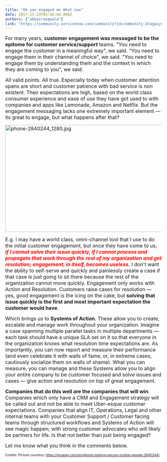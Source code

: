 ```yaml
---
title: "Ok you engaged me What now"
date: 2017-11-23T03:56:04.000Z
authors: ["abbasrangwala"]
link: "https://community.servicenow.com/community?id=community_blog&sys_id=80fc22a5dbd0dbc01dcaf3231f9619cb"
---
```

<p><span style="font-size: 12pt;">For many years, <strong>customer engagement was messaged to be the epitome for customer service/support</strong> teams. "You need to engage the customer in a meaningful way", we said. "You need to engage them in their channel of choice", we said. "You need to engage them by understanding them and the context in which they are coming to you", we said.</span></p><p></p><p><span style="font-size: 12pt;">All valid points. All true. Especially today when customer attention spans are short and customer patience with bad service is non existent. Their expectations are high, based on the world class consumer experience and ease of use they have got used to with companies and apps like Lemonade, Amazon and Netflix. But the engagement messaging lacks one extremely important element — its great to engage, but what happens after that?</span></p><p></p><p><span style="font-size: 12pt;"><img   alt="phone-2840244_1280.jpg" class="image-1 jive-image" height="344" src="78c4e339dbdc9f04e9737a9e0f961996.iix" style="display: block; margin-left: auto; margin-right: auto; height: 344px; width: 514.491px;" width="514"/></span></p><p></p><p><span style="font-size: 12pt;">E.g. I may have a world class, omni-channel tool that I use to do the initial customer engagement, but once they have come to us, <span style="color: #ff0000;"><strong><em>if I cannot solve their issue quickly, if I cannot process and propagate that work through the rest of my organization and get resolution; engagement, in itself, becomes useless</em>.</strong></span> I don't want the ability to self-serve and quickly and painlessly create a case if that case is just going to sit there because the rest of the organization cannot move quickly. Engagement only works with Action and Resolution. Customers raise cases for resolution — yes, good engagement is the icing on the cake, but <strong>solving that issue quickly is the first and most important expectation the customer would have</strong>.</span></p><p></p><p><span style="font-size: 12pt;">Which brings us to <strong>Systems of Action</strong>. These allow you to create, escalate and manage work throughout your organization. Imagine a case spanning multiple parallel tasks in multiple departments — each task should have a unique SLA set on it so that everyone in the organization knows what resolution time expectations are. As importantly, you can now report and measure their performance (and even celebrate it with walls of fame, or, in extreme cases, cautiously socialize them on walls of shame). What you can measure, you can manage and these Systems allow you to align your entire company to be customer focused and solve issues and cases — give action and resolution on top of great engagement.</span></p><p></p><p><span style="font-size: 12pt;"><strong>Companies that do this well are the companies that will win</strong>. Companies which only have a CRM and Engagement strategy will be called out and not be able to meet Uber-esque customer expectations. Companies that align IT, Operations, Legal and other internal teams with your Customer Support / Customer facing teams through structured workflows and Systems of Action will see magic happen; with strong customer advocates who will likely be partners for life. Is that not better than just being engaged?</span></p><p></p><p><span style="font-size: 12pt;">Let me know what you think in the comments below.</span></p><p></p><p></p><p></p><p></p><p></p><p><span style="font-size: 8pt;">Credits: Picture courtesy: <a href="https://pixabay.com/en/phone-looking-person-mobile-people-2840244/" title="https://pixabay.com/en/phone-looking-person-mobile-people-2840244/">https://pixabay.com/en/phone-looking-person-mobile-people-2840244/</a> </span></p>